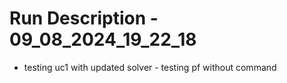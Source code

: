 # Run Description - 09_08_2024_19_22_18

- testing uc1 with updated solver - testing pf without command

